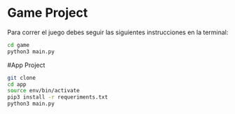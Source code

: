 # Game Project

Para correr el juego debes seguir las siguientes instrucciones en la terminal:

``` sh
cd game
python3 main.py
```

#App Project
``` sh
git clone
cd app
source env/bin/activate
pip3 install -r requeriments.txt
python3 main.py
```